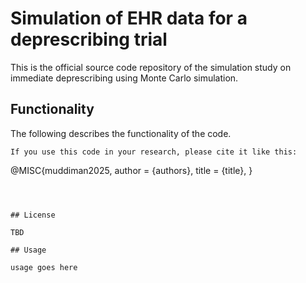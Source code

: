 # Simulation of EHR data for a deprescribing trial

This is the official source code repository of the simulation study on immediate deprescribing using Monte Carlo simulation. 


## Functionality ##
The following describes the functionality of the code.

```
If you use this code in your research, please cite it like this:
```
@MISC{muddiman2025,
author =   {authors},
title =    {title},
}
```



## License

TBD

## Usage

usage goes here
